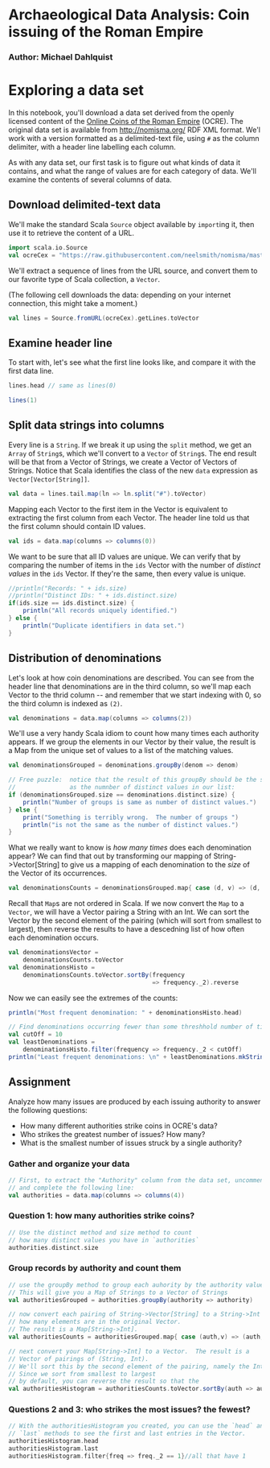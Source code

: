 # Archaeological Data Analysis: Coin issuing of the Roman Empire

### Author:  Michael Dahlquist

# Exploring a data set

In this notebook, you'll download a data set derived from the openly licensed content of the [Online Coins of the Roman Empire](http://numismatics.org/ocre/) (OCRE). The original data set is available from <http://nomisma.org/> RDF XML format.  We'l work with a version formatted as a delimited-text file, using `#` as the column delimiter, with a header line labelling each column.

As with any data set, our first task is to figure out what kinds of data it contains, and what the range of values are for each category of data. We'll examine the contents of several columns of data.




## Download delimited-text data

We'll make the standard Scala `Source` object available by `import`ing it, then use it to retrieve the content of a URL.


```scala
import scala.io.Source
val ocreCex = "https://raw.githubusercontent.com/neelsmith/nomisma/master/cex/ocre-cite-ids.cex"
```

We'll extract a sequence of lines from the URL source, and convert them to our favorite type of Scala collection, a `Vector`.

(The following cell downloads the data:  depending on your internet connection, this might take a moment.)


```scala
val lines = Source.fromURL(ocreCex).getLines.toVector
```

## Examine header line

To start with, let's see what the first line looks like, and compare it with the first data line.


```scala
lines.head // same as lines(0)
```


```scala
lines(1)
```

## Split data strings into columns

Every line is a `String`.  If we break it up using the `split` method, we get an `Array` of `String`s, which we'll convert to a `Vector` of `String`s.  The end result will be that from a Vector of Strings, we create a Vector of Vectors of Strings.  Notice that Scala identifies the class of the new `data` expression as  `Vector[Vector[String]]`.
 


```scala
val data = lines.tail.map(ln => ln.split("#").toVector)
```

Mapping each Vector to the first item in the Vector is equivalent to extracting the first column from each Vector.  The header line told us that the first column should contain ID values.


```scala
val ids = data.map(columns => columns(0))
```

We want to be sure that all ID values are unique.  We can verify that by comparing the number of items in the `ids` Vector with the number of *distinct values* in the `ids` Vector.  If they're the same, then every value is unique.


```scala
//println("Records: " + ids.size)
//println("Distinct IDs: " + ids.distinct.size)
if(ids.size == ids.distinct.size) {
    println("All records uniquely identified.")
} else {
    println("Duplicate identifiers in data set.")
}
```

## Distribution of denominations

Let's look at how coin denominations are described.  You can see from the header line that denominations are in the third column, so we'll map each Vector to the thrid column -- and remember that we start indexing with 0, so the third column is indexed as `(2)`.


```scala
val denominations = data.map(columns => columns(2))
```

We'll use a very handy Scala idiom to count how many times each authority appears. If we group the elements in our Vector by their value, the result is a Map from the unique set of values to a list of the matching values.  


```scala
val denominationsGrouped = denominations.groupBy(denom => denom)
```


```scala
// Free puzzle:  notice that the result of this groupBy should be the same size 
//               as the numnber of distinct values in our list:
if (denominationsGrouped.size == denominations.distinct.size) {
    println("Number of groups is same as number of distinct values.")
} else {
    print("Something is terribly wrong.  The number of groups ")
    println("is not the same as the number of distinct values.")
}
```

What we really want to know is *how many times* does each denomination appear?  We can find that out by transforming our mapping of String->Vector[String] to give us a mapping of each denomination to the *size* of the Vector of its occurrences.





```scala
val denominationsCounts = denominationsGrouped.map{ case (d, v) => (d, v.size) }
```

Recall that `Map`s are not ordered in Scala. If we now convert the `Map` to a `Vector`, we will have a Vector pairing a String with an Int.  We can sort the Vector by the second element of the pairing (which will sort from smallest to largest), then reverse the results to have a descedning list of how often each denomination occurs.


```scala
val denominationsVector = 
    denominationsCounts.toVector
val denominationsHisto = 
    denominationsCounts.toVector.sortBy(frequency 
                                        => frequency._2).reverse
```

Now we can easily see the extremes of the counts:


```scala
println("Most frequent denomination: " + denominationsHisto.head)
```


```scala
// Find denominations occurring fewer than some threshhold number of times
val cutOff = 10 
val leastDenominations = 
    denominationsHisto.filter(frequency => frequency._2 < cutOff)
println("Least frequent denominations: \n" + leastDenominations.mkString("\n"))
```

## Assignment


Analyze how many issues are produced by each issuing authority to answer the following questions:

- How many different authorities strike coins in OCRE's data?
- Who strikes the greatest number of issues?  How many?
- What is the smallest number of issues struck by a single authority?

### Gather and organize your data


```scala
// First, to extract the "Authority" column from the data set, uncomment 
// and complete the following line:
val authorities = data.map(columns => columns(4))
```

### Question 1: how many authorities strike coins?




```scala
// Use the distinct method and size method to count 
// how many distinct values you have in `authorities`
authorities.distinct.size
```

### Group records by authority and count them


```scala
// use the groupBy method to group each auhority by the authority value.
// This will give you a Map of Strings to a Vector of Strings
val authoritiesGrouped = authorities.groupBy(authority => authority)
```


```scala
// now convert each pairing of String->Vector[String] to a String->Int counting 
// how many elements are in the original Vector.
// The result is a Map[String->Int].
val authoritiesCounts = authoritiesGrouped.map{ case (auth,v) => (auth, v.size)}
```


```scala
// next convert your Map[String->Int] to a Vector.  The result is a 
// Vector of pairings of (String, Int).
// We'll sort this by the second element of the pairing, namely the Int.  
// Since we sort from smallest to largest
// by default, you can reverse the result so that the 
val authoritiesHistogram = authoritiesCounts.toVector.sortBy(auth => auth._2).reverse
```

### Questions 2 and 3: who strikes the most issues? the fewest?


```scala
// With the authoritiesHistogram you created, you can use the `head` and 
// `last` methods to see the first and last entries in the Vector.
authoritiesHistogram.head
authoritiesHistogram.last
authoritiesHistogram.filter{freq => freq._2 == 1}//all that have 1
```
